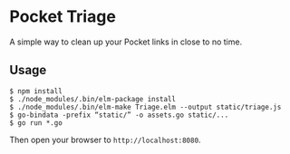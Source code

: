# Pocket Triage

A simple way to clean up your Pocket links in close to no time.

## Usage

    $ npm install
    $ ./node_modules/.bin/elm-package install
    $ ./node_modules/.bin/elm-make Triage.elm --output static/triage.js
    $ go-bindata -prefix “static/” -o assets.go static/...
    $ go run *.go

Then open your browser to `http://localhost:8080`.
